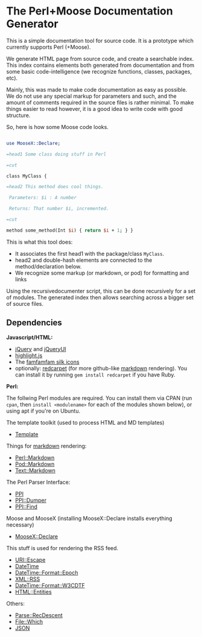 The Perl+Moose Documentation Generator
======================================

This is a simple documentation tool for source code. It is a prototype which
currently supports Perl (+Moose).

We generate HTML page from source code, and create a searchable index. This
index contains elements both generated from documentation and from some basic
code-intelligence (we recognize functions, classes, packages, etc).

Mainly, this was made to make code documentation as easy as possible. We do
not use any special markup for parameters and such, and the amount of comments
required in the source files is rather minimal. To make things easier to read
however, it is a good idea to write code with good structure.

So, here is how some Moose code looks.

```perl

use MooseX::Declare;

=head1 Some class doing stuff in Perl

=cut

class MyClass {

=head2 This method does cool things.

 Parameters: $i : A number

 Returns: That number $i, incremented.

=cut 

method some_method(Int $i) { return $i + 1; } }

```

This is what this tool does:

* It associates the first head1 with the package/class `MyClass`.
* head2 and double-hash elements are connected to the method/declaration
  below.
* We recognize some markup (or markdown, or pod) for formatting and links

Using the recursivedocumenter script, this can be done recursively for a set
of modules. The generated index then allows searching across a bigger set of
source files.

Dependencies
------------

**Javascript/HTML:** 

* [jQuery](http://jquery.com/) and [jQueryUI](http://jqueryui.com/)
* [highlight.js](http://softwaremaniacs.org/soft/highlight/en/)
* The [famfamfam silk icons](www.famfamfam.com/lab/icons/)
* optionally: [redcarpet](http://rubygems.org/gems/redcarpet) (for more
  github-like [markdown](http://daringfireball.net/projects/markdown/)
  rendering). 
  You can install it by running `gem install redcarpet` if you have Ruby.

**Perl:** 

The follwing Perl modules are required. You can install them via CPAN (run `cpan`, then
`install <modulename>` for each of the modules shown below), or
using apt if you're on Ubuntu.

The template toolkit (used to process HTML and MD templates)

*  [Template ](http://search.cpan.org/search?mode=all&query=Template )

Things for [markdown](http://daringfireball.net/projects/markdown/) rendering:

*  [Perl::Markdown](http://search.cpan.org/search?mode=all&query=Perl::Markdown)
*  [Pod::Markdown](http://search.cpan.org/search?mode=all&query=Pod::Markdown)
*  [Text::Markdown](http://search.cpan.org/search?mode=all&query=Text::Markdown)

The Perl Parser Interface: 

*  [PPI ](http://search.cpan.org/search?mode=all&query=PPI )
*  [PPI::Dumper](http://search.cpan.org/search?mode=all&query=PPI::Dumper)
*  [PPI::Find](http://search.cpan.org/search?mode=all&query=PPI::Find)

Moose and MooseX (installing MooseX::Declare installs everything necessary)

*  [MooseX::Declare ](http://search.cpan.org/search?mode=all&query=MooseX::Declare )

This stuff is used for rendering the RSS feed.

*  [URI::Escape](http://search.cpan.org/search?mode=all&query=URI::Escape)
*  [DateTime ](http://search.cpan.org/search?mode=all&query=DateTime )
*  [DateTime::Format::Epoch ](http://search.cpan.org/search?mode=all&query=DateTime::Format::Epoch )
*  [XML::RSS ](http://search.cpan.org/search?mode=all&query=XML::RSS )
*  [DateTime::Format::W3CDTF](http://search.cpan.org/search?mode=all&query=DateTime::Format::W3CDTF)
*  [HTML::Entities](http://search.cpan.org/search?mode=all&query=HTML::Entities)

Others:

*  [Parse::RecDescent](http://search.cpan.org/search?mode=all&query=Parse::RecDescent)
*  [File::Which](http://search.cpan.org/search?mode=all&query=File::Which)
*  [JSON](http://search.cpan.org/search?mode=all&query=JSON)
